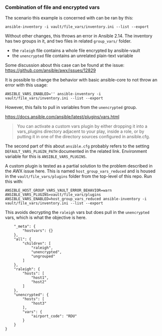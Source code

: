 ### Combination of file and encrypted vars

The scenario this example is concerned with can be ran by this:

```
ansible-inventory -i vault/file_vars/inventory.ini --list --export
```

Without other changes, this throws an error in Ansible 2.14.
The inventory has two groups in it, and two files in related `group_vars/` folder.
 - the `raleigh` file contains a whole file encrypted by ansible-vault
 - the `unencrypted` file contains an unrelated plain-text variable

Some discussion about this case can be found at the issue:
https://github.com/ansible/awx/issues/12829

It is possible to change the behavior with basic ansible-core to not throw
an error with this usage:

```
ANSIBLE_VARS_ENABLED='' ansible-inventory -i vault/file_vars/inventory.ini --list --export
```

However, this fails to pull in variables from the `unencrypted` group.

https://docs.ansible.com/ansible/latest/plugins/vars.html

> You can activate a custom vars plugin by either dropping it into a
> vars_plugins directory adjacent to your play, inside a role,
> or by putting it in one of the directory sources configured in ansible.cfg.

The second part of this about `ansible.cfg` probably refers
to the setting `DEFAULT_VARS_PLUGIN_PATH` documented in the related link.
Environment variable for this is `ANSIBLE_VARS_PLUGINS`.

A custom plugin is tested as a partial solution to the problem described
in the AWX issue here. This is named `host_group_vars_reduced` and is
housed in the `vault/file_vars/plugins` folder from the top-level of this repo.
Run this with:

```
ANSIBLE_HOST_GROUP_VARS_VAULT_ERROR_BEHAVIOR=warn ANSIBLE_VARS_PLUGINS=vault/file_vars/plugins ANSIBLE_VARS_ENABLED=host_group_vars_reduced ansible-inventory -i vault/file_vars/inventory.ini --list --export
```

This avoids decrypting the `raleigh` vars but does pull in the `unencrypted` vars,
which is what the objective is here.

```JSON{
    "_meta": {
        "hostvars": {}
    },
    "all": {
        "children": [
            "raleigh",
            "unencrypted",
            "ungrouped"
        ]
    },
    "raleigh": {
        "hosts": [
            "host1",
            "host2"
        ]
    },
    "unencrypted": {
        "hosts": [
            "host3"
        ],
        "vars": {
            "airport_code": "RDU"
        }
    }
}
```
